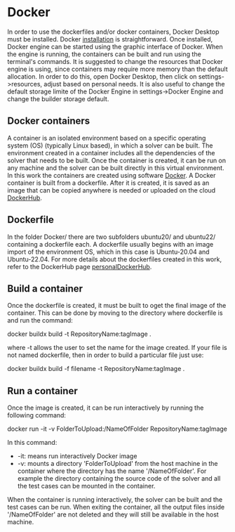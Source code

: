# Docker 
In order to use the dockerfiles and/or docker containers, Docker Desktop must be installed. Docker [installation](https://www.docker.com/products/docker-desktop/) is straightforward. 
Once installed, Docker engine can be started using the graphic interface of Docker. When the engine is running, the containers can be built and run using the terminal's commands.
It is suggested to change the resources that Docker engine is using, since containers may require more memory than the default allocation. In order to do this, open Docker Desktop, then click on settings->resources, adjust based on personal needs. It is also useful to change the default storage limite of the Docker Engine in settings->Docker Engine and change the builder storage default.

## Docker containers
A container is an isolated environment based on a specific operating system (OS) (typically Linux based), in which a solver can be built. The environment created in a container includes all the dependencies of the solver that needs to be built. Once the container is created, it can be run on any machine and the solver can be built directly in this virtual environment. 
In this work the containers are created using software [Docker](https://www.docker.com). A Docker container is built from a dockerfile. After it is created, it is saved as an image that can be copied anywhere is needed or uploaded on the cloud [DockerHub](https://hub.docker.com).

## Dockerfile
In the folder Docker/ there are two subfolders ubuntu20/ and ubuntu22/ containing a dockerfile each. A dockerfile usually begins with an image import of the environment OS, which in this case is Ubuntu-20.04 and Ubuntu-22.04. 
For more details about the dockerfiles created in this work, refer to the DockerHub page [personalDockerHub](https://hub.docker.com/repository/docker/dcodoni/lib/general).

## Build a container
Once the dockerfile is created, it must be built to oget the final image of the container. This can be done by moving to the directory where dockerfile is and run the command:

docker buildx build -t RepositoryName:tagImage .

where -t allows the user to set the name for the image created. 
If your file is not named dockerfile, then in order to build a particular file just use:

docker buildx build -f filename -t RepositoryName:tagImage .

## Run a container
Once the image is created, it can be run interactively by running the following command:

docker run -it -v FolderToUpload:/NameOfFolder RepositoryName:tagImage

In this command:
- -it: means run interactively Docker image
- -v: mounts a directory 'FolderToUpload' from the host machine in the container where the directory has the name '/NameOfFolder'. For example the directory containing the source code of the solver and all the test cases can be mounted in the container.

When the container is running interactively, the solver can be built and the test cases can be run. When exiting the container, all the output files inside '/NameOfFolder' are not deleted and they will still be available in the host machine.
